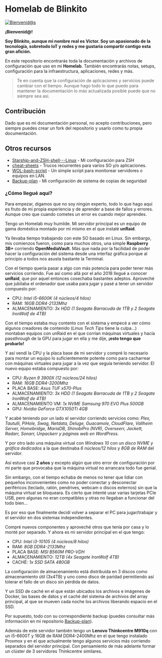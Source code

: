 # Homelab de Blinkito

[![Bienvenid@s](https://imgur.com/a/8K9rEZi)](https://github.com/blinkitogaming)

**¡Bienvenid@!**

**Soy Blinkito, aunque mi nombre real es Víctor. Soy un apasionado de la tecnología, sobretodo IoT y redes y me gustaría compartir contigo esta gran afición.**

En este repositorio encontrarás toda la documentación y archivos de configuración que uso en mi **Homelab**. También encontrarás notas, setups, configuración para la infraestructura, aplicaciones, redes y más.

>Te en cuenta que la configuración de aplicaciones y servicios puede cambiar con el tiempo. Aunque hago todo lo que puedo para mantener la documentación lo más actualizada posible puede que no siempre sea así.

## Contribución
Dado que es mi documentación personal, no acepto contribuciones, pero siempre puedes crear un fork del repositorio y usarlo como tu propia documentación.

## Otros recursos
- [Starship-and-ZSH-shell---Linux](https://github.com/blinkitogaming/Starship-and-ZSH-shell---Linux) - Mi configuración para ZSH
- [cheat-sheets](https://github.com/blinkitogaming/cheat-sheets) - Trucos recurrentes para varios SO y/o aplicaciones.
- [WOL-bash-script](https://github.com/blinkitogaming/WOL-bash-script) - Un simple script para monitorear servidores o equipos en LAN.
- [Backup-plan](https://github.com/blinkitogaming/backup-plan) - Mi configuración de sistema de copias de seguridad

### ¿Cómo llegué aquí?
Para empezar, digamos que no soy ningún experto, todo lo que hago aquí es fruto de mi propia experiencia y de aprender a base de fallos y errores. Aunque creo que cuando cometes un error es cuando mejor aprendes.

Tengo un Homelab muy humilde. Mi servidor principal es un equipo de gama doméstica montado por mí mismo en el que instalé **unRaid**.

Ya llevaba tiempo trabajando con este SO basado en Linux. Sin embargo, mis comienzos fueron, como para muchos otros, una simple **Raspberry 3B+** corriendo **OpenMediaVault**. Más que nada por la facilidad de poder hacer la configuración del sistema desde una interfaz gráfica porque al principio a todos nos asusta bastante la Terminal.

Con el tiempo quería pasar a algo con más potencia para poder tener más servicios corriendo. Fue así como allá por el año 2018 llegué a conocer **unRaid**, que por aquel entonces cosechaba bastantes adeptos.
Aproveché que jubilaba el ordenador que usaba para jugar y pasé a tener un servidor compuesto por:

- CPU: *Intel i5-6600K (4 núcleos/4 hilos)*
- RAM: *16GB DDR4-2133Mhz*
- ALMACENAMIENTO: *3x HDD (1 Seagate Barracuda de 1TB y 2 Seagate IronWolf de 4TB)*

Con el tiempo estaba muy contento con el sistema y empecé a ver cómo algunos creadores de contenido (*Linus Tech Tips* tiene la culpa...) montaban equipos con unRaid en el que corrían máquinas virtuales y hacía passthrough de la GPU para jugar en ella y me dije, **¡esto tengo que probarlo!**

Y así vendí la CPU y la placa base de mi servidor y compré lo necesario para montar un equipo lo suficientemente potente como para cacharrear con máquinas virtuales para jugar a la vez que seguía teniendo servidor. El nuevo equpo estaba compuesto por:

- CPU: *Ryzen 9 3900X (12 núcleos/24 hilos)*
- RAM: *16GB DDR4-3200Mhz*
- PLACA BASE: *Asus TUF x570-Plus*
- ALMACENAMIENTO: *3x HDD (1 Seagate Barracuda de 1TB y 2 Seagate IronWolf de 4TB)*
- ALMACENAMIENTO VM: *1x NVME Samsung 970 EVO Plus 500GB*
- GPU: *Nvidia GeForce GTX1050Ti 4GB*

Y acabé teniendo por un lado el servidor corriendo servicios como: *Plex, Tautulli, PiHole, Swag, Netdata, Deluge, Guacamole, CloudFlare, Vallheim Server, Homebridge, MariaDB, ShinobiPro (NVR), Overseerr, Jackett, Radarr, Sonarr, Unpackerr y páginas web en WordPress.*

Y por otro lado una máquina virtual con *Windows 10* con un *disco NVME y gráfica dedicados* a la que destinaba *6 núcleos/12 hilos* y *8GB de RAM* del servidor.

Así estuve casi **2 años** y excepto algún que otro error de configuración por mi parte que provocaba que la máquina virtual no arrancara todo fue genial.

Sin embargo, con el tiempo echaba de menos no tener que lidiar con pequeños inconvenientes como no poder conectar y desconectar periféricos (teclado, ratón, pendrives, webcam o discos externos) sin que la máquina virtual se bloqueara. Es cierto que intenté usar varias tarjetas PCIe USB, pero algunas no eran compatibles y otras no llegaban a funcionar del todo bien...

Es por eso que finalmente decidí volver a separar el PC para jugar/trabajar y el servidor en dos sistemas independientes.

Compré nuevos componentes y aproveché otros que tenía por casa y lo monté por separado. Y ahora es mi servidor principal en el que tengo:

- CPU: *Intel i3-10105 (4 núcleos/8 hilos)*
- RAM: *8GB DDR4-2133Mhz*
- PLACA BASE: *MSI B560M PRO-VDH*
- ALMACENAMIENTO: *12TB (4x Seagate IronWolf 4TB)*
- CACHÉ: *1x SSD SATA 480GB*

La configuración de almacenamiento está distribuida en 3 discos como almacenamiento útil (3x4TB) y uno como disco de paridad permitiendo así tolerar el fallo de un disco sin pérdida de datos.

Y un SSD de caché en el que están ubicados los archivos e imágenes de Docker, las bases de datos y el caché del sistema de archivos del array principal, al que se mueven cada noche los archivos liberando espacio en el SSD.

Por supuesto, todo con su correspondiente backup (puedes consultar más información en mi repositorio [Backup-plan](https://github.com/blinkitogaming/backup-plan)).

Además de este servidor también tengo un **Lenovo Thinkcentre M910q** con un i5-6600T y 16GB de RAM DDR4-2400Mhz en el que tengo instalado Proxmox y en el que actualmente tengo algunos servicios más corriendo separados del servidor principal. Con pensamiento de más adelante formar un clúster de 3 servidores Thinkcentre similares.

